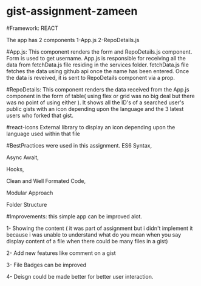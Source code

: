 # gist-assignment-zameen

#Framework: REACT

The app has 2 components
1-App.js
2-RepoDetails.js

#App.js:
  This component renders the form and RepoDetails.js component. Form is used to get username. App.js is responsible for receiving all the data from fetchData.js file residing in the services folder. fetchData.js file fetches the data using github api once the name has been entered.
  Once the data is reveived, it is sent to RepoDetails component via a prop.
  
#RepoDetails:
  This component renders the data received from the App.js component in the form of table( using flex or grid was no big deal but there was no point of using either ). It shows all the ID's of a searched user's public gists with an icon depending upon the language and the 3 latest users who forked that gist.

#react-icons
  External library to display an icon depending upon the language used within that file

#BestPractices were used in this assignment. 
ES6 Syntax,

Async Await,

Hooks,

Clean and Well Formated Code,

Modular Approach

Folder Structure

#Improvements: this simple app can be improved alot.

1- Showing the content ( it was part of assignment but i didn't implement it because i was unable to understand what do you mean when you say display content of a file when there could be many files in a gist) 

2- Add new features like comment on a gist

3- File Badges can be improved 

4- Deisgn could be made better for better user interaction.
